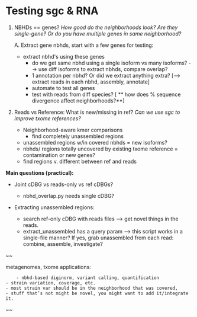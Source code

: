 # Testing sgc & RNA


    
1. NBHDs == genes? 
_How good do the neighborhoods look? Are they single-gene? Or do you have multiple genes in same neighborhood?_

    A. Extract gene nbhds, start with a few genes for testing:
        
	- extract nbhd's using these genes
        - do we get same nbhd using a single isoform vs many isoforms?
          --> use diff isoforms to extract nbhds, compare overlap?
        - 1 annotation per nbhd? Or did we extract anything extra?
             [--> extract reads in each nbhd, assembly, annotate]
        - automate to test all genes
        - test with reads from diff species? [ ** how does % sequence divergence affect neighborhoods?**]

2. Reads vs Reference: What is new/missing in ref?
_Can we use sgc to improve txome references?_
    
    -  Neighborhood-aware kmer comparisons
     	- find completely unassembled regions
	  - unassembled regions w/in covered nbhds = new isoforms?
	  - nbhds/ regions totally uncovered by existing txome reference = contamination or new genes?
	- find regions v. different between ref and reads


**Main questions (practical):**

- Joint cDBG vs reads-only vs ref cDBGs?
	
	- nbhd_overlap.py needs single cDBG?

- Extracting unassembled regions:
	
	- search ref-only cDBG with reads files --> get novel things in the reads.
	- extract_unassembled has a query param --> this script works in a single-file manner? If yes, grab unassembled from each read:  combine, assemble, investigate?
	
~~

 metagenomes, txome applications:
    
    	- nbhd-based diginorm, variant calling, quantification 
	- strain variation, coverage, etc.
	- most strain var should be in the neighborhood that was covered,
	- stuff that’s not might be novel, you might want to add it/integrate it.
~~


